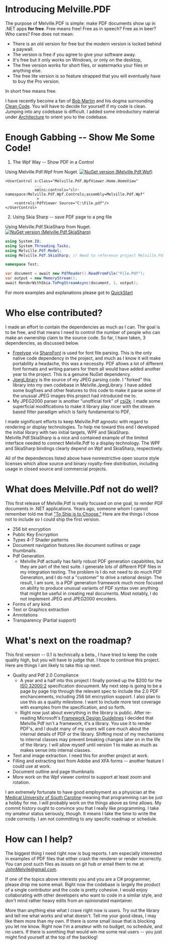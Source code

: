 # Introducing Melville.PDF

The purpose of Melville.PDF is simple:  make PDF documents show up in .NET apps __for free__.
Free means free! Free as in speech?  Free as in beer? Who cares?  Free does not mean:
- There is an old version for free but the modern version is locked behind a paywall.
- The version is free if you agree to give your software away.
- It's free but it only works on Windows, or only on the desktop,
- The free version works for short files, or watermarks your files or anything else.
- The free lite version is so feature strapped that you will eventually have to buy the Pro version.

In short free means free.

I have recently become a fan of [Bob Martin](https://blog.cleancoder.com/) and his dogma surrounding
[Clean Code](https://www.amazon.com/Clean-Code-Handbook-Software-Craftsmanship/dp/0132350882).  You will
have to decide for yourself if my code is clean.  Jumping into any codebase is difficult.  I added some 
introductory material under [Architecture](Docs/Architecture/Overview.md) to  orient you to the codebase.

# Enough Gabbing -- Show Me Some Code!

1. The Wpf Way -- Show PDF in a Control

Using Melville.Pdf.Wpf from Nuget. [![NuGet version (Melville.Pdf.Wpf)](https://img.shields.io/nuget/v/Melville.Pdf.Wpf.svg)](https://www.nuget.org/packages/Melville.Pdf.Wpf/)
````xaml
<UserControl x:Class="Melville.Pdf.WpfViewer.Home.HomeView"
             ...
             xmlns:controls="clr-namespace:Melville.Pdf.Wpf.Controls;assembly=Melville.Pdf.Wpf"
              >
    <controls:PdfViewer Source="C:\File.pdf"/>
</UserControl>

````
2. Using Skia Sharp -- save PDF page to a png file

Using Melville.Pdf.SkiaSharp from Nuget. [![NuGet version (Melville.Pdf.SkiaSharp)](https://img.shields.io/nuget/v/Melville.Pdf.SkiaSharp.svg)](https://www.nuget.org/packages/Melville.SkiaSharp.Wpf/)
````c#
using System.IO;
using System.Threading.Tasks;
using Melville.Pdf.Model;
using Melville.Pdf.SkiaSharp; // Need to reference project Melville.Pdf.SkiaSharp

namespace Test;

var document = await new PdfReader().ReadFromFile("File.Pdf");
var output = new MemoryStream();
await RenderWithSkia.ToPngStreamAsync(document, 1, output);
````

For more examples and explanations please got to [QuickStart](Docs/QuickStart/Display.md)

# Who else contributed?
I made an effort to contain the dependencies as much as I can.  The goal is to be free, and that means I 
need to control the number of people who can make an ownership claim to the source code.  So far, I have taken,
3 dependencies, as discussed below.
- [Freetype](http://freetype.org/license.html) via [SharpFont](https://github.com/Robmaister/SharpFont) is
used for font file parsing.  This is the only native code dependency in the project, and much as I know
it will make portability a headache, this was a necessity.  PDF allows a lot of different font formats and
writing parsers for them all would have added another year to the project.  This is a genuine NuGet 
dependency.
- [JpegLibrary](https://github.com/yigolden/JpegLibrary) is the source of my JPEG parsing code.  I "forked"
this library into my own codebase in Melville.JpegLibrary.  I have added some bugfixes and other features
to this code to make it parse some of the unusual JPEG images this project had introduced me to.
- My JPEG2000 parser is another "unofficial fork" of [csj2k](https://github.com/cureos/csj2k).  I made
some superficial modifications to make it library play nicer with the stream based filter paradigm which
is fairly fundamental to PDF,

I made significant efforts to keep Melville.Pdf agnostic with regard to rendering or display technologies.
To help me toward this end I developed the initial library with two initial targets, WPF and SkiaSharp.
Melville.Pdf.SkiaSharp is a nice and contained example of the limited interface needed to connect Melville.Pdf
to a display technology.  The WPF and SkiaSharp bindings clearly depend on Wpf and SkiaSharp, respectively. 

All of the dependences listed above have nonrestrictive open source style licenses which allow source and
binary royalty-free distribution, including usage in closed source and commercial projects.

# What does Melville.Pdf not do well?
This first release of Melville.Pdf is really focused on one goal, to render
PDF documents in .NET applications.  Years ago, someone whom I cannot
remember told me that ["To Ship is to Choose."](https://devblogs.microsoft.com/powershell/diy-ternary-operator/)  Here are the things I chose
not to include so I could ship the first version.
- 256 bit encryption
- Public Key Encryption
- Types 4-7 Shader patterns
- Document navigation features like document outlines or page thumbnails.
- Pdf Generation.
    - Melville.Pdf actually has fairly robust PDF generation
      capabitites, but they are part of the test suite.  I generate lots of different
      PDF files in my integration testing.  The problem is I do not need to do
      much PDF Generation, and I do not a "customer" to drive a rational design.
      The result, I am sure, is a PDF generation framework much more focused on
      ability to produce unusual variants of PDF syntax over anything that might
      be useful in creating real documents.  Most notably, I do not implement JPEG and JPEG2000 encoders.
- Forms of any kind.
- Text or Graphics extraction
- Annotations
- Transparency (Partial support)

# What's next on the roadmap?

This first version -- 0.1 is technically a beta.,  I have tried to keep the
code quality high, but you will have to judge that.  I hope to continue this
project.  Here are things I am likely to take this up next.

- Quality and Pdf 2.0 Compliance
    - A year and a half into this project I finally ponied up the $200 for
      the [ISO 32000:2](https://www.pdfa.org/resource/iso-32000-pdf/) specification
      docuument.  My next step is going to be a page by page trip through the relevant
      spec to include the 2.0 PDF enchancements, including 256 bit encryption support.  I also plan to
      use this as a quality milestone.  I want to include more test coverage with examples from the specification, and so forth.
    - Right now just about everything in the library is public.  After re-reading Microsoft's
      [Framework Design Guidelines](https://docs.microsoft.com/en-us/dotnet/standard/design-guidelines/) I
      decided that Melville.Pdf isn't a framework, it's a library.  You use it to render PDF's, and I doubt
      many of my users will care much about the internal details of PDF or the library.  Shifting most of my
      mechanisms to internal classes may prevent breaking changes later on in the life of the library.  I will
      allow myself until version 1 to make as much as makes sense into internal classes.
- Text and image extraction.  I need this for another project at work.
- Filling and extracting text from Adobe and XFA forms -- another feature I could use at work.
- Document outline and page thumbnails
- More work on the Wpf viewer control to support at least zoom and rotation.

I am extremely fortunate to have good employment as a physician at the
[Medical University of South Caroline](https://medicine.musc.edu/departments/pediatrics/divisions/child-abuse-pediatrics/faculty)
meaning that programming can be just a hobby for me.  I will probably work on the things above as time allows.
My commit history ought to convince you that I really like programming.  I take my amateur status
seriously, though.  It means I take the time to write the code correctly.  I am not committing to any specific
roadmap or schedule.

# How can I help?
The biggest thing I need right now is bug reports.  I am especially interested in examples of PDF files that
either crash the renderer or render incorrectly.  You can post such files as issues on git hub or email them
to me at JohnMelvile@gmail.com.

If one of the topics above interests you and you are a C# programmer, please drop me some email.  Right now
the codebase is largely the product of a single contributor and the code is pretty cohesive.  I would enjoy
collaborating with other developers who want to code in a similar style, and don't mind rather heavy edits
from an opinionated maintainer.

More than anything else what I crave right now is users.  Try out the library and tell me what works and
what doesn't.  Tell me your good ideas, I may like them more than my own.  If there is some small issue that
is blocking you let me know.  Right now I'm a amateur with no budget, no schedule, and no users.  If there
is somthing that would win me some real users -- you just might find yourself at the top of the backlog!